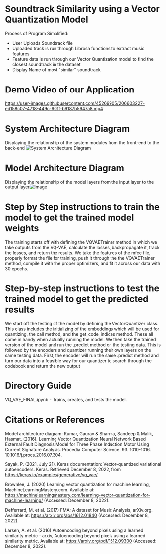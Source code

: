 
# Soundtrack Similarity using a Vector Quantization Model

Process of Program Simplified:
  - User Uploads Soundtrack file
  - Uploaded track is run through Librosa functions to extract music features
  - Feature data is run through our Vector Quantization model to find the closest soundtrack in the dataset
  - Display Name of most "similar" soundtrack

# Demo Video of our Application
https://user-images.githubusercontent.com/45269905/206603227-ed158c07-4718-449c-901f-b9187b5947a8.mp4

# System Architecture Diagram
  Displaying the relationship of the system modules from the front-end to the back-end
  ![System Architecture Diagram](https://user-images.githubusercontent.com/113549755/206785473-2c493913-6017-450b-86d0-4d4127c0d50f.png)
  
  
# Model Architecture Diagram
  Displaying the relationship of the model layers from the input layer to the output layer![image](https://user-images.githubusercontent.com/97644172/206308928-1f2f2084-8f80-4801-aae5-bd29debd005b.png)

  
  
  
# Step by Step instructions to train the model to get the trained model weights
The training starts off with defining the VQVAETrainer method in which we take outputs from the VQ-VAE, calculate the losses, backpropagate it, track the losses, and return the results. We take the features of the mfcc file, properly format the file for training, push it through the the VQVAETrainer method, compile it with the proper optimizers, and fit it across our data with 30 epochs. 

# Step-by-step instructions to test the trained model to get the predicted results
We start off the testing of the model by defining the VectorQuantizer class. This class includes the initializing of the embeddings which will be used for quantizing, the call method, and the get_code_indices method. These all come in handy when actually running the model. We then take the trained version of the model and run the .predict method on the testing data. This is followed by the encoders and quantizer running their own layers on the same testing data. First, the encoder will run the same .predict method and turn our data into a feasible way for our quantizer to search through the codebook and return the new output
  
# Directory Guide
VQ_VAE_FINAL.ipynb - Trains, creates, and tests the model.

# Citations or References
  Model architecture diagram: Kumar, Gaurav & Sharma, Sandeep & Malik, Hasmat. (2016). Learning Vector Quantization Neural Network Based External Fault Diagnosis Model for Three Phase Induction Motor Using Current Signature Analysis. Procedia Computer Science. 93. 1010-1016. 10.1016/j.procs.2016.07.304. 
  
 Sayak, P. (2021, July 21). Keras documentation: Vector-quantized variational autoencoders. Keras. Retrieved December 8, 2022, from https://keras.io/examples/generative/vq_vae/  
 
Brownlee, J. (2020) Learning vector quantization for machine learning, MachineLearningMastery.com. Available at: https://machinelearningmastery.com/learning-vector-quantization-for-machine-learning/ (Accessed: December 8, 2022). 


Defferrard, M. et al. (2017) FMA: A dataset for Music Analysis, arXiv.org. Available at: https://arxiv.org/abs/1612.01840 (Accessed: December 8, 2022). 


Larsen, A. et al. (2016) Autoencoding beyond pixels using a learned similarity metric - arxiv, Autoencoding beyond pixels using a learned similarity metric. Available at: https://arxiv.org/pdf/1512.09300 (Accessed: December 8, 2022). 

 








  



